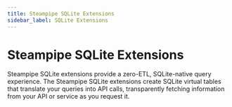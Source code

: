```yaml
---
title: Steampipe SQLite Extensions
sidebar_label: SQLite Extensions
---
```



# Steampipe SQLite Extensions

Steampipe SQLite extensions provide a zero-ETL, SQLite-native query experience.  The Steampipe SQLite extensions create SQLite virtual tables that translate your queries into API calls, transparently fetching information from your API or service as you request it.